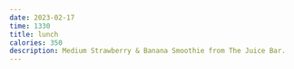 ```yaml
---
date: 2023-02-17
time: 1330
title: lunch
calories: 350
description: Medium Strawberry & Banana Smoothie from The Juice Bar.
---
```

